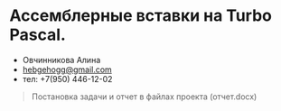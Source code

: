 # Ассемблерные вставки на Turbo Pascal.
- Овчинникова Алина 
- hebgehogg@gmail.com
- тел: +7(950) 446-12-02

> Постановка задачи и отчет в файлах проекта (отчет.docx)
